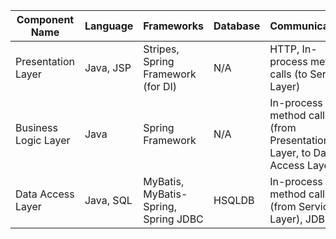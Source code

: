 | Component Name | Language | Frameworks | Database | Communication | Patterns |
|---|---|---|---|---|---|
| Presentation Layer | Java, JSP | Stripes, Spring Framework (for DI) | N/A | HTTP, In-process method calls (to Service Layer) | Model-View-Controller (MVC) |
| Business Logic Layer | Java | Spring Framework | N/A | In-process method calls (from Presentation Layer, to Data Access Layer) | Transactional Service Layer, Dependency Injection, Facade |
| Data Access Layer | Java, SQL | MyBatis, MyBatis-Spring, Spring JDBC | HSQLDB | In-process method calls (from Service Layer), JDBC | Data Mapper |